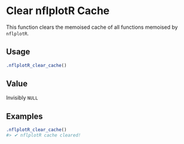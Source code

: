 # Clear nflplotR Cache

This function clears the memoised cache of all functions memoised by
`nflplotR`.

## Usage

``` r
.nflplotR_clear_cache()
```

## Value

Invisibly `NULL`

## Examples

``` r
.nflplotR_clear_cache()
#> ✔ nflplotR cache cleared!
```
